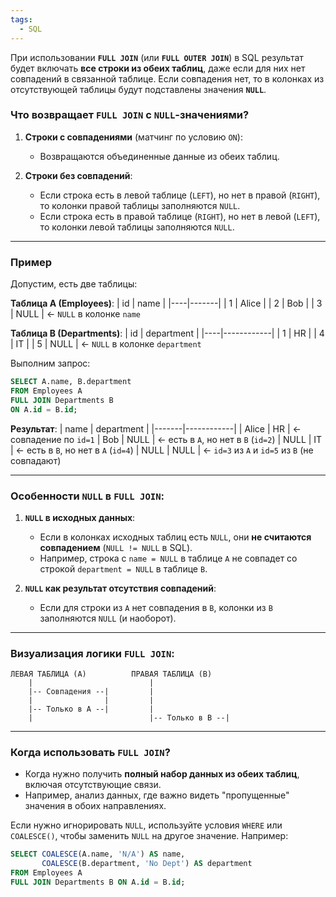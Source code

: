 ```yaml
---
tags:
  - SQL
---
```

При использовании **`FULL JOIN`** (или **`FULL OUTER JOIN`**) в SQL результат будет включать **все строки из обеих таблиц**, даже если для них нет совпадений в связанной таблице. Если совпадения нет, то в колонках из отсутствующей таблицы будут подставлены значения **`NULL`**. 

### Что возвращает `FULL JOIN` с `NULL`-значениями?
1. **Строки с совпадениями** (матчинг по условию `ON`):
   - Возвращаются объединенные данные из обеих таблиц.

2. **Строки без совпадений**:
   - Если строка есть в левой таблице (`LEFT`), но нет в правой (`RIGHT`), то колонки правой таблицы заполняются `NULL`.
   - Если строка есть в правой таблице (`RIGHT`), но нет в левой (`LEFT`), то колонки левой таблицы заполняются `NULL`.

---

### Пример
Допустим, есть две таблицы:

**Таблица A (Employees)**:
| id | name  |
|----|-------|
| 1  | Alice |
| 2  | Bob   |
| 3  | NULL  |  <- `NULL` в колонке `name`

**Таблица B (Departments)**:
| id | department |
|----|------------|
| 1  | HR         |
| 4  | IT         |
| 5  | NULL       |  <- `NULL` в колонке `department`

Выполним запрос:
```sql
SELECT A.name, B.department
FROM Employees A
FULL JOIN Departments B 
ON A.id = B.id;
```

**Результат**:
| name  | department |
|-------|------------|
| Alice | HR         |  <- совпадение по `id=1`
| Bob   | NULL       |  <- есть в `A`, но нет в `B` (`id=2`)
| NULL  | IT         |  <- есть в `B`, но нет в `A` (`id=4`)
| NULL  | NULL       |  <- `id=3` из `A` и `id=5` из `B` (не совпадают)

---

### Особенности `NULL` в `FULL JOIN`:
1. **`NULL` в исходных данных**:
   - Если в колонках исходных таблиц есть `NULL`, они **не считаются совпадением** (`NULL != NULL` в SQL).
   - Например, строка с `name = NULL` в таблице `A` не совпадет со строкой `department = NULL` в таблице `B`.

2. **`NULL` как результат отсутствия совпадений**:
   - Если для строки из `A` нет совпадения в `B`, колонки из `B` заполняются `NULL` (и наоборот).

---

### Визуализация логики `FULL JOIN`:
```
ЛЕВАЯ ТАБЛИЦА (A)          ПРАВАЯ ТАБЛИЦА (B)
    |                          |
    |-- Совпадения --|         |
    |                |         |
    |-- Только в A --|         |
    |                          |-- Только в B --|
```

---

### Когда использовать `FULL JOIN`?
- Когда нужно получить **полный набор данных из обеих таблиц**, включая отсутствующие связи.
- Например, анализ данных, где важно видеть "пропущенные" значения в обоих направлениях.

Если нужно игнорировать `NULL`, используйте условия `WHERE` или `COALESCE()`, чтобы заменить `NULL` на другое значение. Например:
```sql
SELECT COALESCE(A.name, 'N/A') AS name, 
       COALESCE(B.department, 'No Dept') AS department
FROM Employees A
FULL JOIN Departments B ON A.id = B.id;
```